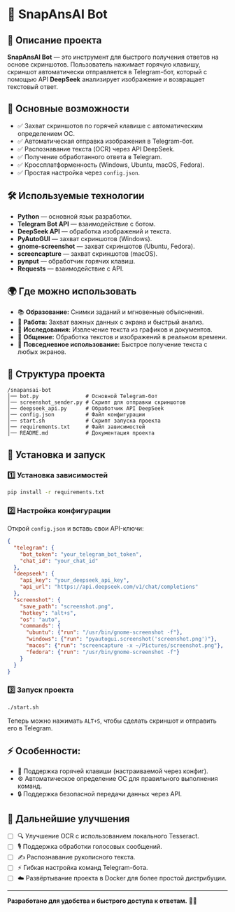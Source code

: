 # 📌 SnapAnsAI Bot

## 🚀 Описание проекта
**SnapAnsAI Bot** — это инструмент для быстрого получения ответов на основе скриншотов. Пользователь нажимает горячую клавишу, скриншот автоматически отправляется в Telegram-бот, который с помощью API **DeepSeek** анализирует изображение и возвращает текстовый ответ.

## 🔹 Основные возможности
- ✅ Захват скриншотов по горячей клавише с автоматическим определением ОС.
- ✅ Автоматическая отправка изображения в Telegram-бот.
- ✅ Распознавание текста (OCR) через API DeepSeek.
- ✅ Получение обработанного ответа в Telegram.
- ✅ Кроссплатформенность (Windows, Ubuntu, macOS, Fedora).
- ✅ Простая настройка через `config.json`.

## 🛠️ Используемые технологии
- **Python** — основной язык разработки.
- **Telegram Bot API** — взаимодействие с ботом.
- **DeepSeek API** — обработка изображений и текста.
- **PyAutoGUI** — захват скриншотов (Windows).
- **gnome-screenshot** — захват скриншотов (Ubuntu, Fedora).
- **screencapture** — захват скриншотов (macOS).
- **pynput** — обработчик горячих клавиш.
- **Requests** — взаимодействие с API.

## 🌍 Где можно использовать
- 📚 **Образование:** Снимки заданий и мгновенные объяснения.
- 💼 **Работа:** Захват важных данных с экрана и быстрый анализ.
- 🧪 **Исследования:** Извлечение текста из графиков и документов.
- 💬 **Общение:** Обработка текстов и изображений в реальном времени.
- 🏃 **Повседневное использование:** Быстрое получение текста с любых экранов.

## 📂 Структура проекта
```
/snapansai-bot
│── bot.py               # Основной Telegram-бот
│── screenshot_sender.py # Скрипт для отправки скриншотов
│── deepseek_api.py      # Обработчик API DeepSeek
│── config.json          # Файл конфигурации
│── start.sh             # Скрипт запуска проекта
│── requirements.txt     # Файл зависимостей
│── README.md            # Документация проекта
```

## 🔧 Установка и запуск

### 1️⃣ Установка зависимостей
```bash
pip install -r requirements.txt
```

### 2️⃣ Настройка конфигурации
Открой `config.json` и вставь свои API-ключи:
```json
{
  "telegram": {
    "bot_token": "your_telegram_bot_token",
    "chat_id": "your_chat_id"
  },
  "deepseek": {
    "api_key": "your_deepseek_api_key",
    "api_url": "https://api.deepseek.com/v1/chat/completions"
  },
  "screenshot": {
    "save_path": "screenshot.png",
    "hotkey": "alt+s",
    "os": "auto",
    "commands": {
      "ubuntu": {"run": "/usr/bin/gnome-screenshot -f"},
      "windows": {"run": "pyautogui.screenshot('screenshot.png')"},
      "macos": {"run": "screencapture -x ~/Pictures/screenshot.png"},
      "fedora": {"run": "/usr/bin/gnome-screenshot -f"}
    }
  }
}
```

### 3️⃣ Запуск проекта
```bash
./start.sh
```
Теперь можно нажимать `ALT+S`, чтобы сделать скриншот и отправить его в Telegram.

## ⚡ Особенности:
- 📸 Поддержка горячей клавиши (настраиваемой через конфиг).
- ⚙️ Автоматическое определение ОС для правильного выполнения команд.
- 🔒 Поддержка безопасной передачи данных через API.

## 📌 Дальнейшие улучшения
- [ ] 🔍 Улучшение OCR с использованием локального Tesseract.
- [ ] 🎙️ Поддержка обработки голосовых сообщений.
- [ ] ✍️ Распознавание рукописного текста.
- [ ] ⚡ Гибкая настройка команд Telegram-бота.
- [ ] ☁️ Развёртывание проекта в Docker для более простой дистрибуции.

---
**Разработано для удобства и быстрого доступа к ответам.** 🚀✨
